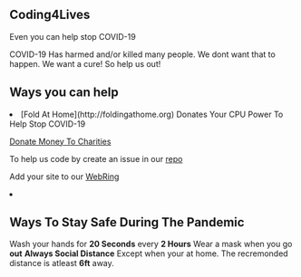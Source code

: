 ## Coding4Lives
Even you can help stop COVID-19

COVID-19 Has harmed and/or killed many people. We dont want that to happen. We want a cure! So help us out!

## Ways you can help 
<li>
  [Fold At Home](http://foldingathome.org) Donates Your CPU Power To Help Stop COVID-19
  
[Donate Money To Charities]()

To help us code by create an issue in our [repo](https://github.com/code4lives/code4lives)

Add your site to our [WebRing]()

<li>

## Ways To Stay Safe During The Pandemic
Wash your hands for **20 Seconds** every **2 Hours**
Wear a mask when you go **out**
**Always Social Distance** Except when your at home. The recremonded distance is atleast **6ft** away.

